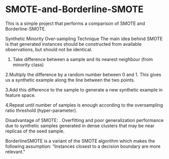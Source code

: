 # SMOTE-and-Borderline-SMOTE

This is a simple project that performs a comparison of SMOTE and Borderline-SMOTE.

Synthetic Minority Over-sampling Technique
The main idea behind SMOTE is that generated instances should be constructed from available observations, but should not be identical.

1. Take difference between a sample and its nearest neighbour (from minority class)

2.Multiply the difference by a random number between 0 and 1. This gives us a synthetic example along the line between the two points.

3.Add this difference to the sample to generate a new synthetic example in feature space.

4.Repeat until number of samples is enough according to the oversampling ratio threshold (hyper-parameter).

Disadvantage of SMOTE: . Overfitting and poor generalization performance due to synthetic samples generated in dense clusters that may be near replicas of the seed sample.

BorderlineSMOTE is a variant of the SMOTE algorithm which makes the following assumption:
“Instances closest to a decision boundary are more relevant."
